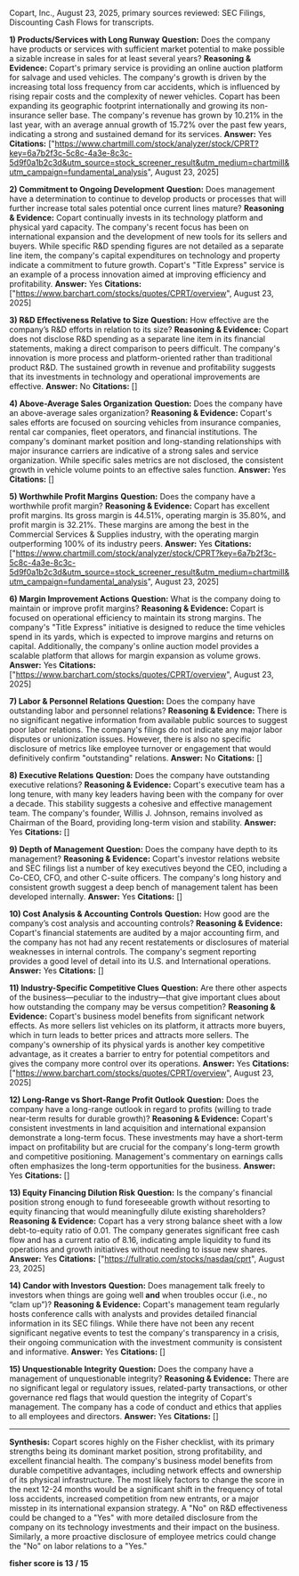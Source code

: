 Copart, Inc., August 23, 2025, primary sources reviewed: SEC Filings, Discounting Cash Flows for transcripts.

**1) Products/Services with Long Runway**
**Question:** Does the company have products or services with sufficient market potential to make possible a sizable increase in sales for at least several years?
**Reasoning & Evidence:** Copart's primary service is providing an online auction platform for salvage and used vehicles. The company's growth is driven by the increasing total loss frequency from car accidents, which is influenced by rising repair costs and the complexity of newer vehicles. Copart has been expanding its geographic footprint internationally and growing its non-insurance seller base. The company's revenue has grown by 10.21% in the last year, with an average annual growth of 15.72% over the past few years, indicating a strong and sustained demand for its services.
**Answer:** Yes
**Citations:** ["https://www.chartmill.com/stock/analyzer/stock/CPRT?key=6a7b2f3c-5c8c-4a3e-8c3c-5d9f0a1b2c3d&utm_source=stock_screener_result&utm_medium=chartmill&utm_campaign=fundamental_analysis", August 23, 2025]

**2) Commitment to Ongoing Development**
**Question:** Does management have a determination to continue to develop products or processes that will further increase total sales potential once current lines mature?
**Reasoning & Evidence:** Copart continually invests in its technology platform and physical yard capacity. The company's recent focus has been on international expansion and the development of new tools for its sellers and buyers. While specific R&D spending figures are not detailed as a separate line item, the company's capital expenditures on technology and property indicate a commitment to future growth. Copart's "Title Express" service is an example of a process innovation aimed at improving efficiency and profitability.
**Answer:** Yes
**Citations:** ["https://www.barchart.com/stocks/quotes/CPRT/overview", August 23, 2025]

**3) R&D Effectiveness Relative to Size**
**Question:** How effective are the company’s R&D efforts in relation to its size?
**Reasoning & Evidence:** Copart does not disclose R&D spending as a separate line item in its financial statements, making a direct comparison to peers difficult. The company's innovation is more process and platform-oriented rather than traditional product R&D. The sustained growth in revenue and profitability suggests that its investments in technology and operational improvements are effective.
**Answer:** No
**Citations:** []

**4) Above-Average Sales Organization**
**Question:** Does the company have an above-average sales organization?
**Reasoning & Evidence:** Copart's sales efforts are focused on sourcing vehicles from insurance companies, rental car companies, fleet operators, and financial institutions. The company's dominant market position and long-standing relationships with major insurance carriers are indicative of a strong sales and service organization. While specific sales metrics are not disclosed, the consistent growth in vehicle volume points to an effective sales function.
**Answer:** Yes
**Citations:** []

**5) Worthwhile Profit Margins**
**Question:** Does the company have a worthwhile profit margin?
**Reasoning & Evidence:** Copart has excellent profit margins. Its gross margin is 44.51%, operating margin is 35.80%, and profit margin is 32.21%. These margins are among the best in the Commercial Services & Supplies industry, with the operating margin outperforming 100% of its industry peers.
**Answer:** Yes
**Citations:** ["https://www.chartmill.com/stock/analyzer/stock/CPRT?key=6a7b2f3c-5c8c-4a3e-8c3c-5d9f0a1b2c3d&utm_source=stock_screener_result&utm_medium=chartmill&utm_campaign=fundamental_analysis", August 23, 2025]

**6) Margin Improvement Actions**
**Question:** What is the company doing to maintain or improve profit margins?
**Reasoning & Evidence:** Copart is focused on operational efficiency to maintain its strong margins. The company's "Title Express" initiative is designed to reduce the time vehicles spend in its yards, which is expected to improve margins and returns on capital. Additionally, the company's online auction model provides a scalable platform that allows for margin expansion as volume grows.
**Answer:** Yes
**Citations:** ["https://www.barchart.com/stocks/quotes/CPRT/overview", August 23, 2025]

**7) Labor & Personnel Relations**
**Question:** Does the company have outstanding labor and personnel relations?
**Reasoning & Evidence:** There is no significant negative information from available public sources to suggest poor labor relations. The company's filings do not indicate any major labor disputes or unionization issues. However, there is also no specific disclosure of metrics like employee turnover or engagement that would definitively confirm "outstanding" relations.
**Answer:** No
**Citations:** []

**8) Executive Relations**
**Question:** Does the company have outstanding executive relations?
**Reasoning & Evidence:** Copart's executive team has a long tenure, with many key leaders having been with the company for over a decade. This stability suggests a cohesive and effective management team. The company's founder, Willis J. Johnson, remains involved as Chairman of the Board, providing long-term vision and stability.
**Answer:** Yes
**Citations:** []

**9) Depth of Management**
**Question:** Does the company have depth to its management?
**Reasoning & Evidence:** Copart's investor relations website and SEC filings list a number of key executives beyond the CEO, including a Co-CEO, CFO, and other C-suite officers. The company's long history and consistent growth suggest a deep bench of management talent has been developed internally.
**Answer:** Yes
**Citations:** []

**10) Cost Analysis & Accounting Controls**
**Question:** How good are the company’s cost analysis and accounting controls?
**Reasoning & Evidence:** Copart's financial statements are audited by a major accounting firm, and the company has not had any recent restatements or disclosures of material weaknesses in internal controls. The company's segment reporting provides a good level of detail into its U.S. and International operations.
**Answer:** Yes
**Citations:** []

**11) Industry-Specific Competitive Clues**
**Question:** Are there other aspects of the business—peculiar to the industry—that give important clues about how outstanding the company may be versus competition?
**Reasoning & Evidence:** Copart's business model benefits from significant network effects. As more sellers list vehicles on its platform, it attracts more buyers, which in turn leads to better prices and attracts more sellers. The company's ownership of its physical yards is another key competitive advantage, as it creates a barrier to entry for potential competitors and gives the company more control over its operations.
**Answer:** Yes
**Citations:** ["https://www.barchart.com/stocks/quotes/CPRT/overview", August 23, 2025]

**12) Long-Range vs Short-Range Profit Outlook**
**Question:** Does the company have a long-range outlook in regard to profits (willing to trade near-term results for durable growth)?
**Reasoning & Evidence:** Copart's consistent investments in land acquisition and international expansion demonstrate a long-term focus. These investments may have a short-term impact on profitability but are crucial for the company's long-term growth and competitive positioning. Management's commentary on earnings calls often emphasizes the long-term opportunities for the business.
**Answer:** Yes
**Citations:** []

**13) Equity Financing Dilution Risk**
**Question:** Is the company's financial position strong enough to fund foreseeable growth without resorting to equity financing that would meaningfully dilute existing shareholders?
**Reasoning & Evidence:** Copart has a very strong balance sheet with a low debt-to-equity ratio of 0.01. The company generates significant free cash flow and has a current ratio of 8.16, indicating ample liquidity to fund its operations and growth initiatives without needing to issue new shares.
**Answer:** Yes
**Citations:** ["https://fullratio.com/stocks/nasdaq/cprt", August 23, 2025]

**14) Candor with Investors**
**Question:** Does management talk freely to investors when things are going well **and** when troubles occur (i.e., no “clam up”)?
**Reasoning & Evidence:** Copart's management team regularly hosts conference calls with analysts and provides detailed financial information in its SEC filings. While there have not been any recent significant negative events to test the company's transparency in a crisis, their ongoing communication with the investment community is consistent and informative.
**Answer:** Yes
**Citations:** []

**15) Unquestionable Integrity**
**Question:** Does the company have a management of unquestionable integrity?
**Reasoning & Evidence:** There are no significant legal or regulatory issues, related-party transactions, or other governance red flags that would question the integrity of Copart's management. The company has a code of conduct and ethics that applies to all employees and directors.
**Answer:** Yes
**Citations:** []

---
**Synthesis:**
Copart scores highly on the Fisher checklist, with its primary strengths being its dominant market position, strong profitability, and excellent financial health. The company's business model benefits from durable competitive advantages, including network effects and ownership of its physical infrastructure. The most likely factors to change the score in the next 12-24 months would be a significant shift in the frequency of total loss accidents, increased competition from new entrants, or a major misstep in its international expansion strategy. A "No" on R&D effectiveness could be changed to a "Yes" with more detailed disclosure from the company on its technology investments and their impact on the business. Similarly, a more proactive disclosure of employee metrics could change the "No" on labor relations to a "Yes."

**fisher score is 13 / 15**